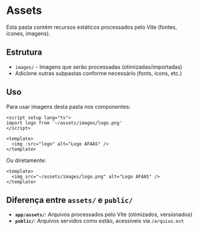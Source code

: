 # Assets

Esta pasta contém recursos estáticos processados pelo Vite (fontes, ícones, imagens).

## Estrutura

- `images/` - Imagens que serão processadas (otimizadas/importadas)
- Adicione outras subpastas conforme necessário (fonts, icons, etc.)

## Uso

Para usar imagens desta pasta nos componentes:

```vue
<script setup lang="ts">
import logo from '~/assets/images/logo.png'
</script>

<template>
  <img :src="logo" alt="Logo AFAAS" />
</template>
```

Ou diretamente:

```vue
<template>
  <img src="~/assets/images/logo.png" alt="Logo AFAAS" />
</template>
```

## Diferença entre `assets/` e `public/`

- **`app/assets/`**: Arquivos processados pelo Vite (otimizados, versionados)
- **`public/`**: Arquivos servidos como estão, acessíveis via `/arquivo.ext`
